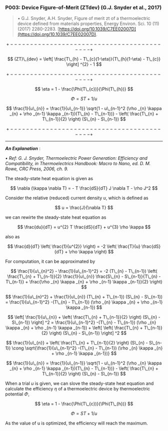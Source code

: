 ### P003: Device Figure-of-Merit (ZTdev) (G.J. Snyder et al., 2017)

> &bull; G.J. Snyder, A.H. Snyder, Figure of merit zt of a thermoelectric device defined from materials properties, Energy Environ. Sci. 10 (11) (2017) 2280-2283. [https://doi.org/10.1039/C7EE02007D](https://doi.org/10.1039/C7EE02007D).
> 

$$ $$

$$ +------------------------------------------+ $$

$$ (ZT)\_{dev} = \left[ \frac{T\_{h} - T\_{c}(1-\eta)}{T\_{h}(1-\eta) - T\_{c}} \right] ^{2} - 1 $$

$$ +------------------------------------------+ $$

$$ \eta = 1 - \frac{\Phi(T\_{c})}{\Phi(T\_{h})} $$

$$ \Phi = ST+1/u $$

$$ \frac{1}{u\_{n}} = \frac{1}{u\_{n-1}} \sqrt{1 - u\_{n-1}^2 (\rho _{n} \kappa _{n} + \rho _{n-1} \kappa _{n-1})(T\_{n} - T\_{n-1})} - \left( \frac{T\_{n} + T\_{n-1}}{2} \right) (S\_{n} - S\_{n-1}) $$

$$ +------------------------------------------+ $$

--------------------------------------------------

***An Explanation*** :

*&bull; Ref: G. J. Snyder, Thermoelectric Power Generation: Efficiency and Compatibility, in Thermoelectrics Handbook: Macro to Nano, ed. D. M. Rowe, CRC Press, 2006, ch. 9.*

The steady-state heat equation is given as 

$$ \nabla (\kappa \nabla T) = - T \frac{dS}{dT} J \nabla T - \rho J^2 $$

Consider the relative (reduced) current density *u*, which is defined as 

$$ u = \frac{J}{\nabla T} $$

we can rewirte the steady-state heat equation as 

$$ \frac{du}{dT} = u^{2} T \frac{dS}{dT} + u^{3} \rho \kappa $$

also as 

$$ \frac{d}{dT} \left( \frac{1}{u^{2}} \right) = -2 \left( \frac{T}{u} \frac{dS}{dT} + \rho \kappa \right) $$

For computation, it can be approximated by 

$$ \frac{1}{u\_{n}^2} - \frac{1}{u\_{n-1}^2} = -2 (T\_{n} - T\_{n-1}) \left( \frac{T\_{n} + T\_{n-1}}{2} \frac{1}{u\_{n}} \frac{S\_{n} - S\_{n-1}}{T\_{n} - T\_{n-1}} + \frac{\rho _{n} \kappa _{n} + \rho _{n-1} \kappa _{n-1}}{2} \right) $$

$$ \frac{1}{u\_{n}^2} + \frac{1}{u\_{n}} (T\_{n} + T\_{n-1}) (S\_{n} - S\_{n-1}) = \frac{1}{u\_{n-1}^2} -(T\_{n} - T\_{n-1}) (\rho _{n} \kappa _{n} + \rho _{n-1} \kappa _{n-1}) $$

$$ \left[ \frac{1}{u\_{n}} +  \left( \frac{T\_{n} + T\_{n-1}}{2} \right) (S\_{n} - S\_{n-1}) \right] ^2 = \frac{1}{u\_{n-1}^2} -(T\_{n} - T\_{n-1}) (\rho _{n} \kappa _{n} + \rho _{n-1} \kappa _{n-1}) + \left[ \left( \frac{T\_{n} + T\_{n-1}}{2} \right) (S\_{n} - S\_{n-1}) \right] ^2 $$

$$ \frac{1}{u\_{n}} +  \left( \frac{T\_{n} + T\_{n-1}}{2} \right) (S\_{n} - S\_{n-1}) \cong \sqrt{\frac{1}{u\_{n-1}^2} -(T\_{n} - T\_{n-1}) (\rho _{n} \kappa _{n} + \rho _{n-1} \kappa _{n-1})} $$

$$ \frac{1}{u\_{n}} = \frac{1}{u\_{n-1}} \sqrt{1 - u\_{n-1}^2 (\rho _{n} \kappa _{n} + \rho _{n-1} \kappa _{n-1})(T\_{n} - T\_{n-1})} - \left( \frac{T\_{n} + T\_{n-1}}{2} \right) (S\_{n} - S\_{n-1}) $$

When a trial *u* is given, we can slove the steady-state heat equation and calculate the efficiency $\eta$ of a thermoelectric device by thermoelectric potential $\Phi$, 

$$ \eta = 1 - \frac{\Phi(T\_{c})}{\Phi(T\_{h})} $$

$$ \Phi = ST+1/u $$

As the value of u is optimized, the efficiency will reach the maximum.


